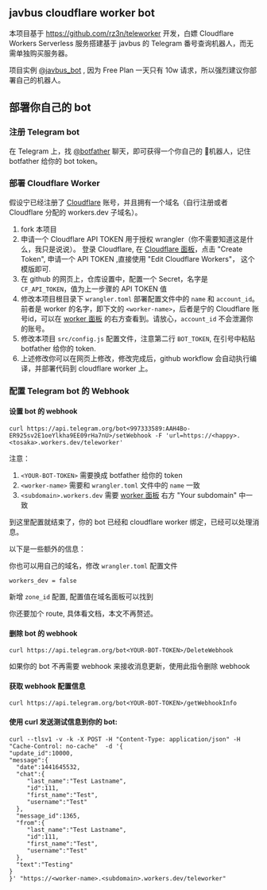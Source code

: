 ## javbus cloudflare worker bot

本项目基于 https://github.com/rz3n/teleworker 开发，白嫖 Cloudflare Workers Serverless 服务搭建基于 javbus 的 Telegram 番号查询机器人，而无需单独购买服务器。

项目实例 [@javbus_bot](https://t.me/javbus_bot) , 因为 Free Plan 一天只有 10w 请求，所以强烈建议你部署自己的机器人。

## 部署你自己的 bot

### 注册 Telegram bot

在 Telegram 上，找 [@botfather](https://t.me/botfather) 聊天，即可获得一个你自己的 🤖️机器人，记住 botfather 给你的 bot token。

### 部署 Cloudflare Worker

假设宁已经注册了 [Cloudflare](https://cloudflare.com) 账号，并且拥有一个域名（自行注册或者 Cloudflare 分配的 workers.dev 子域名）。

1. fork 本项目
2. 申请一个 Cloudflare API TOKEN 用于授权 wrangler（你不需要知道这是什么，我只是说说）。 登录 Cloudflare, 在 [Cloudflare 面板](https://dash.cloudflare.com/profile/api-tokens)，点击 "Create Token", 申请一个 API TOKEN ,直接使用 "Edit Cloudflare Workers"，
 这个模版即可. 
3. 在 github 的网页上，仓库设置中，配置一个 Secret，名字是 `CF_API_TOKEN`，值为上一步骤的 API TOKEN 值
4. 修改本项目根目录下 `wrangler.toml` 部署配置文件中的 `name` 和 `account_id`。前者是 worker 的名字，即下文的 `<worker-name>`，后者是宁的 Cloudflare 账号id，可以在 [worker 面板](https://dash.cloudflare.com/?to=/:account/workers/overview) 的右方查看到。请放心，`account_id` 不会泄漏你的账号。
5. 修改本项目 `src/config.js` 配置文件，注意第二行 `BOT_TOKEN`, 在引号中粘贴 botfather 给你的 token.
6. 上述修改你可以在网页上修改，修改完成后，github workflow 会自动执行编译，并部署代码到 cloudflare worker 上。

### 配置 Telegram bot 的 Webhook

#### 设置 bot 的 webhook
```
curl https://api.telegram.org/bot<997333589:AAH4Bo-ER925sv2E1oeYlkha9EE09rHa7nU>/setWebhook -F 'url=https://<happy>.<tosaka>.workers.dev/teleworker'
```

注意：
1. `<YOUR-BOT-TOKEN>` 需要换成 botfather 给你的 token
2. `<worker-name>` 需要和 `wrangler.toml` 文件中的 `name` 一致
3. `<subdomain>.workers.dev` 需要 [worker 面板](https://dash.cloudflare.com/?to=/:account/workers/overview) 右方 "Your subdomain" 中一致

到这里配置就结束了，你的 bot 已经和 cloudflare worker 绑定，已经可以处理消息。

以下是一些额外的信息：

你也可以用自己的域名，修改 `wrangler.toml` 配置文件
```
workers_dev = false
```
新增 `zone_id` 配置, 配置值在域名面板可以找到

你还要加个 route, 具体看文档，本文不再赘述。


#### 删除 bot 的 webhook
```
curl https://api.telegram.org/bot<YOUR-BOT-TOKEN>/DeleteWebhook
```
如果你的 bot 不再需要 webhook 来接收消息更新，使用此指令删除 webhook

#### 获取 webhook 配置信息
```
curl https://api.telegram.org/bot<YOUR-BOT-TOKEN>/getWebhookInfo
```

#### 使用 curl 发送测试信息到你的 bot:
```
curl --tlsv1 -v -k -X POST -H "Content-Type: application/json" -H "Cache-Control: no-cache"  -d '{
"update_id":10000,
"message":{
  "date":1441645532,
  "chat":{
     "last_name":"Test Lastname",
     "id":111,
     "first_name":"Test",
     "username":"Test"
  },
  "message_id":1365,
  "from":{
     "last_name":"Test Lastname",
     "id":111,
     "first_name":"Test",
     "username":"Test"
  },
  "text":"Testing"
}
}' "https://<worker-name>.<subdomain>.workers.dev/teleworker"
```
